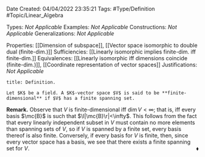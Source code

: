 <div class="topSpace"></div>

Date Created: 04/04/2022 23:35:21
Tags: #Type/Definition #Topic/Linear_Algebra

Types: _Not Applicable_
Examples: _Not Applicable_
Constructions: _Not Applicable_
Generalizations: _Not Applicable_

Properties: [[Dimension of subspace]], [[Vector space isomorphic to double dual (finite-dim.)]]
Sufficiencies: [[Linearly isomorphic implies finite-dim. iff finite-dim.]]
Equivalences: [[Linearly isomorphic iff dimensions coincide (finite-dim.)]], [[Coordinate representation of vector spaces]]
Justifications: _Not Applicable_

``` ad-Definition
title: Definition.

Let $K$ be a field. A $K$-vector space $V$ is said to be **finite-dimensional** if $V$ has a finite spanning set.

```

**Remark.** Observe that $V$ is finite-dimensional iff $\dim V<\infty$; that is, iff every basis $\mc{B}$ is such that $\l|\mc{B}\r|<\infty$. This follows from the fact that every linearly independent subset in $V$ must contain no more elements than spanning sets of $V$, so if $V$ is spanned by a finite set, every basis thereof is also finite. Conversely, if every basis for $V$ is finite, then, since every vector space has a basis, we see that there exists a finite spanning set for $V$.<span style="float:right;">$\blacklozenge$</span>
